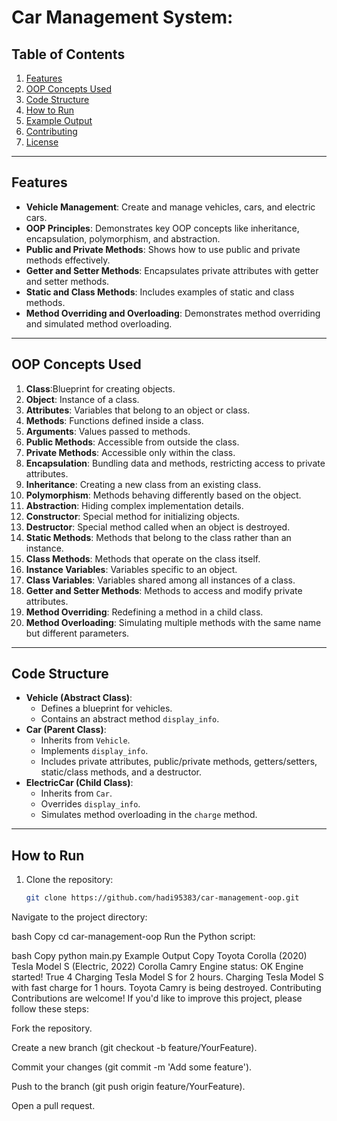 
# Car Management System:

## Table of Contents
1. [Features](#features)
2. [OOP Concepts Used](#oop-concepts-used)
3. [Code Structure](#code-structure)
4. [How to Run](#how-to-run)
5. [Example Output](#example-output)
6. [Contributing](#contributing)
7. [License](#license)

---

## Features
- **Vehicle Management**: Create and manage vehicles, cars, and electric cars.
- **OOP Principles**: Demonstrates key OOP concepts like inheritance, encapsulation, polymorphism, and abstraction.
- **Public and Private Methods**: Shows how to use public and private methods effectively.
- **Getter and Setter Methods**: Encapsulates private attributes with getter and setter methods.
- **Static and Class Methods**: Includes examples of static and class methods.
- **Method Overriding and Overloading**: Demonstrates method overriding and simulated method overloading.

---

## OOP Concepts Used
1. **Class**:Blueprint for creating objects.
3. **Object**: Instance of a class.
4. **Attributes**: Variables that belong to an object or class.
5. **Methods**: Functions defined inside a class.
6. **Arguments**: Values passed to methods.
7. **Public Methods**: Accessible from outside the class.
8. **Private Methods**: Accessible only within the class.
9. **Encapsulation**: Bundling data and methods, restricting access to private attributes.
10. **Inheritance**: Creating a new class from an existing class.
11. **Polymorphism**: Methods behaving differently based on the object.
12. **Abstraction**: Hiding complex implementation details.
13. **Constructor**: Special method for initializing objects.
14. **Destructor**: Special method called when an object is destroyed.
15. **Static Methods**: Methods that belong to the class rather than an instance.
16. **Class Methods**: Methods that operate on the class itself.
17. **Instance Variables**: Variables specific to an object.
18. **Class Variables**: Variables shared among all instances of a class.
19. **Getter and Setter Methods**: Methods to access and modify private attributes.
20. **Method Overriding**: Redefining a method in a child class.
21. **Method Overloading**: Simulating multiple methods with the same name but different parameters.

---

## Code Structure
- **Vehicle (Abstract Class)**:
  - Defines a blueprint for vehicles.
  - Contains an abstract method `display_info`.
- **Car (Parent Class)**:
  - Inherits from `Vehicle`.
  - Implements `display_info`.
  - Includes private attributes, public/private methods, getters/setters, static/class methods, and a destructor.
- **ElectricCar (Child Class)**:
  - Inherits from `Car`.
  - Overrides `display_info`.
  - Simulates method overloading in the `charge` method.

---

## How to Run
1. Clone the repository:
   ```bash
   git clone https://github.com/hadi95383/car-management-oop.git
Navigate to the project directory:

bash
Copy
cd car-management-oop
Run the Python script:

bash
Copy
python main.py
Example Output
Copy
Toyota Corolla (2020)
Tesla Model S (Electric, 2022)
Corolla
Camry
Engine status: OK
Engine started!
True
4
Charging Tesla Model S for 2 hours.
Charging Tesla Model S with fast charge for 1 hours.
Toyota Camry is being destroyed.
Contributing
Contributions are welcome! If you'd like to improve this project, please follow these steps:

Fork the repository.

Create a new branch (git checkout -b feature/YourFeature).

Commit your changes (git commit -m 'Add some feature').

Push to the branch (git push origin feature/YourFeature).

Open a pull request.
